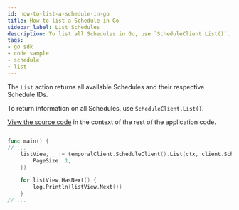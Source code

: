```yaml
---
id: how-to-list-a-schedule-in-go
title: How to list a Schedule in Go
sidebar_label: List Schedules
description: To list all Schedules in Go, use `ScheduleClient.List()`.
tags:
- go sdk
- code sample
- schedule
- list
---
```


<!-- DO NOT EDIT THIS FILE DIRECTLY.
THIS FILE IS GENERATED from https://github.com/temporalio/documentation/blob/main/sample-apps/go/features/schedules/list/main.go. -->

The `List` action returns all available Schedules and their respective Schedule IDs.

To return information on all Schedules, use `ScheduleClient.List()`.

<div class="copycode-notice-container"><a href="https://github.com/temporalio/documentation/blob/main/sample-apps/go/features/schedules/list/main.go">View the source code</a> in the context of the rest of the application code.</div>

```go

func main() {
// ...
	listView, _ := temporalClient.ScheduleClient().List(ctx, client.ScheduleListOptions{
		PageSize: 1,
	})

	for listView.HasNext() {
		log.Println(listView.Next())
	}
// ...
```

